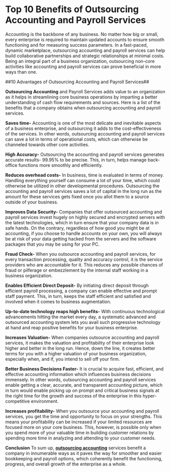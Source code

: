 # Top 10 Benefits of Outsourcing Accounting and Payroll Services

Accounting is the backbone of any business. No matter how big or small, every enterprise is required to maintain updated accounts to ensure smooth functioning and for measuring success parameters. In a fast-paced, dynamic marketplace, outsourcing accounting and payroll services can help build collaborative partnerships and strategic relationships at minimal costs. Being an integral part of a business organization, outsourcing non-core activities like accounting and payroll services can prove beneficial in more ways than one.

##10 Advantages of Outsourcing Accounting and Payroll Services##

**Outsourcing Accounting** and Payroll Services adds value to an organization as it helps in streamlining core business operations by imparting a better understanding of cash flow requirements and sources. Here is a list of the benefits that a company obtains when outsourcing accounting and payroll services.

**Saves time-** Accounting is one of the most delicate and inevitable aspects of a business enterprise, and outsourcing it adds to the cost-effectiveness of the services. In other words, outsourcing accounting and payroll services can save a lot in terms of operational costs, which can otherwise be channeled towards other core activities.
 
**High Accuracy-** Outsourcing the accounting and payroll services generates accurate results- 99.95% to be precise. This, in turn, helps manage back-office functions more smoothly and efficiently.
 
**Reduces overhead costs-** In business, time is evaluated in terms of money. Handling everything yourself can consume a lot of your time, which could otherwise be utilized in other developmental procedures. Outsourcing the accounting and payroll services saves a lot of capital in the long run as the amount for these services gets fixed once you allot them to a source outside of your business.
 
**Improves Data Security-** Companies that offer outsourced accounting and payroll services invest hugely on highly secured and encrypted servers with the latest technologies, which in turn ensure that your company data is in safe hands. On the contrary, regardless of how good you might be at accounting, if you choose to handle accounts on your own, you will always be at risk of your data getting hacked from the servers and the software packages that you may be using for your PC.
 
**Fraud Check-** When you outsource accounting and payroll services, for every transaction processing, quality and accuracy control, it is the service providers who are accountable for it. This reduces any possible chances of fraud or pilferage or embezzlement by the internal staff working in a business organization.
 
**Enables Efficient Direct Deposit-** By initiating direct deposit through efficient payroll processing, a company can enable effective and prompt staff payment. This, in turn, keeps the staff efficient and satisfied and involved when it comes to business augmentation.
 
**Up-to-date technology reaps high benefits-** With continuous technological advancements hitting the market every day, a systematic advanced and outsourced accounting system lets you avail such progressive technology at hand and reap positive benefits for your business enterprise.
 
**Increases Valuation-** When companies outsource accounting and payroll services, it makes the valuation and profitability of their enterprise look higher and better in the long run. Hence, down the line, it creates better terms for you with a higher valuation of your business organization, especially when, and if, you intend to sell off your firm.
 
**Better Business Decisions Faster-** It is crucial to acquire fast, efficient, and effective accounting information which influences business decisions immensely. In other words, outsourcing accounting and payroll services enable getting a clear, accurate, and transparent accounting picture, which in turn would enable picking up on prompt and critical business signals at the right time for the growth and success of the enterprise in this hyper-competitive environment.
 
**Increases profitability-** When you outsource your accounting and payroll services, you get the time and opportunity to focus on your strengths. This means your profitability can be increased if your limited resources are focused more on your core business. This, however, is possible only when you spend more of your valuable time in building customer relations by spending more time in analyzing and attending to your customer needs.

**Conclusion**
To sum up, [**outsourcing accounting**](https://www.outsourcinghubindia.com/accounting-outsourcing-services) services benefit a company in innumerable ways as it paves the way for smoother and easier bookkeeping and payroll options, which coherently benefit the functioning, progress, and overall growth of the enterprise as a whole. 
